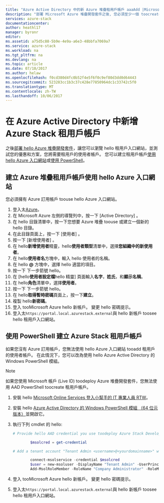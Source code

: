 ```yaml
---
title: "Azure Active Directory 中的新 Azure 堆疊租用戶帳戶 aaaAdd |Microsoft 文件"
description: "部署 Microsoft Azure 堆疊開發套件之後, 您必須至少一個 toocreate 租用戶的使用者帳戶，好讓您可以瀏覽 hello 租用戶入口網站。"
services: azure-stack
documentationcenter: 
author: heathl17
manager: byronr
editor: 
ms.assetid: a75d5c88-5b9e-4e9a-a6e3-48bbfa7069a7
ms.service: azure-stack
ms.workload: na
ms.tgt_pltfrm: na
ms.devlang: na
ms.topic: article
ms.date: 07/10/2017
ms.author: helaw
ms.openlocfilehash: f0cd380d4fc0b52f4e5f6f0c9ef80d3dd0d64443
ms.sourcegitcommit: 523283cc1b3c37c428e77850964dc1c33742c5f0
ms.translationtype: MT
ms.contentlocale: zh-TW
ms.lasthandoff: 10/06/2017
---
```

# <a name="add-a-new-azure-stack-tenant-account-in-azure-active-directory"></a>在 Azure Active Directory 中新增 Azure Stack 租用戶帳戶
之後[部署 hello Azure 堆疊開發套件](azure-stack-run-powershell-script.md)，讓您可以瀏覽 hello 租用戶入口網站，並測試您的優惠和方案，您將需要租用戶的使用者帳戶。 您可以建立租用戶帳戶[使用 hello Azure 入口網站](#create-an-azure-stack-tenant-account-using-the-azure-portal)或[使用 PowerShell](#create-an-azure-stack-tenant-account-using-powershell)。

## <a name="create-an-azure-stack-tenant-account-using-hello-azure-portal"></a>建立 Azure 堆疊租用戶帳戶使用 hello Azure 入口網站
您必須擁有 Azure 訂用帳戶 toouse hello Azure 入口網站。

1. 登入太[Azure](http://manage.windowsazure.com)。
2. 在 Microsoft Azure 左側的導覽列中，按一下 [Active Directory] 。
3. 在 hello 目錄清單中，按一下您想要 Azure 堆疊 toouse 或建立一個新的 hello 目錄。
4. 在此目錄頁面上，按一下 [使用者] 。
5. 按一下 [新增使用者] 。
6. 在 hello**新增使用者**精靈，hello**使用者類型**清單中，選擇**您組織中的新使用者**。
7. 在 hello**使用者名**方塊中，輸入 hello 使用者的名稱。
8. 在 hello  **@** 方塊中，選擇 hello 適當的項目。
9. 按一下 下一步箭號 hello。
10. 在 [hello**使用者設定檔**hello 精靈] 頁面輸入**名字**，**姓氏**，和**顯示名稱**。
11. 在 hello**角色**清單中，選擇**使用者**。
12. 按一下 下一步箭號 hello。
13. 在 hello**取得暫時密碼**頁面上，按一下**建立**。
14. 複製 hello**新密碼**。
15. 登入 tooMicrosoft Azure hello 新帳戶。 變更 hello 密碼提示。
16. 登入太`https://portal.local.azurestack.external`與 hello 新帳戶 toosee hello 租用戶入口網站。

## <a name="create-an-azure-stack-tenant-account-using-powershell"></a>使用 PowerShell 建立 Azure Stack 租用戶帳戶
如果您沒有 Azure 訂用帳戶，您無法使用 hello Azure 入口網站 tooadd 租用戶的使用者帳戶。 在此情況下，您可以改為使用 hello Azure Active Directory 的 Windows PowerShell 模組。

> [!NOTE]
> 如果您使用 Microsoft 帳戶 (Live ID) toodeploy Azure 堆疊開發套件，您無法使用 AAD PowerShell toocreate 租用戶帳戶。 
> 
> 

1. 安裝 hello [Microsoft Online Services 登入小幫手的 IT 專業人員 RTW](https://www.microsoft.com/en-us/download/details.aspx?id=41950)。
2. 安裝 hello [Azure Active Directory 的 Windows PowerShell 模組 （64 位元版本）](http://go.microsoft.com/fwlink/p/?linkid=236297)並開啟它。
3. 執行下列 cmdlet 的 hello:

    ```powershell
    # Provide hello AAD credential you use toodeploy Azure Stack Development Kit

            $msolcred = get-credential

    # Add a tenant account "Tenant Admin <username>@<yourdomainname>" with hello initial password "<password>".

            connect-msolservice -credential $msolcred
            $user = new-msoluser -DisplayName "Tenant Admin" -UserPrincipalName <username>@<yourdomainname> -Password <password>
            Add-MsolRoleMember -RoleName "Company Administrator" -RoleMemberType User -RoleMemberObjectId $user.ObjectId

    ```

1. 登入 tooMicrosoft Azure hello 新帳戶。 變更 hello 密碼提示。
2. 登入太`https://portal.local.azurestack.external`與 hello 新帳戶 toosee hello 租用戶入口網站。


